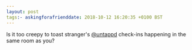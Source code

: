 ```yaml
---
layout: post
tags:- askingforafrienddate: 2018-10-12 16:20:35 +0100 BST
---
```


Is it too creepy to toast stranger's [@untappd](https://tmblr.co/mk61KDhUv8ZaYecQUw1SyUw) check-ins happening in the same room as you?
